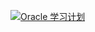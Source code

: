 [![](https://img.shields.io/badge/Oracle-学习计划-green.svg "Oracle 学习计划")](https://pan.baidu.com/s/1kURMQLT)
